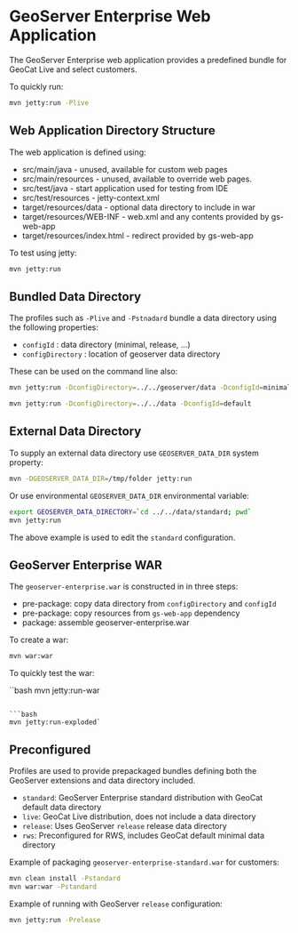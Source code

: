 # GeoServer Enterprise Web Application

The GeoServer Enterprise web application provides a predefined bundle for GeoCat Live and select customers.

To quickly run:

```bash
mvn jetty:run -Plive
```

## Web Application Directory Structure

The web application is defined using:

* src/main/java - unused, available for custom web pages
* src/main/resources - unused, available to override web pages.
* src/test/java - start application used for testing from IDE
* src/test/resources - jetty-context.xml 
* target/resources/data - optional data directory to include in war
* target/resources/WEB-INF - web.xml and any contents provided by gs-web-app
* target/resources/index.html - redirect provided by gs-web-app

To test using jetty:

```bash
mvn jetty:run
```

## Bundled Data Directory

The profiles such as `-Plive` and `-Pstnadard` bundle a data directory using the following properties:

* `configId` : data directory (minimal, release, ...)
* `configDirectory` : location of geoserver data directory

These can be used on the command line also:

```bash
mvn jetty:run -DconfigDirectory=../../geoserver/data -DconfigId=minimal 
```
```bash
mvn jetty:run -DconfigDirectory=../../data -DconfigId=default 
```

## External Data Directory

To supply an external data directory use `GEOSERVER_DATA_DIR` system property:

```bash
mvn -DGEOSERVER_DATA_DIR=/tmp/folder jetty:run
```

Or use environmental `GEOSERVER_DATA_DIR` environmental variable:

```bash
export GEOSERVER_DATA_DIRECTORY=`cd ../../data/standard; pwd`
mvn jetty:run
```

The above example is used to edit the `standard` configuration.

## GeoServer Enterprise WAR

The `geoserver-enterprise.war` is constructed in in three steps:

* pre-package: copy data directory from `configDirectory` and `configId`
* pre-package: copy resources from `gs-web-app` dependency
* package: assemble geoserver-enterprise.war

To create a war:

```bash
mvn war:war
```

To quickly test the war:

``bash
mvn jetty:run-war
```

```bash
mvn jetty:run-exploded`
```

## Preconfigured

Profiles are used to provide prepackaged bundles defining both the GeoServer extensions and data directory included.

* `standard`: GeoServer Enterprise standard distribution with GeoCat default data directory
* `live`: GeoCat Live distribution, does not include a data directory
* `release`: Uses GeoServer `release` release data directory
* `rws`: Preconfigured for RWS, includes GeoCat default minimal data directory


Example of packaging `geoserver-enterprise-standard.war` for customers:

```bash
mvn clean install -Pstandard
mvn war:war -Pstandard
```

Example of running with GeoServer `release` configuration:

```bash
mvn jetty:run -Prelease
```
